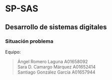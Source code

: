 # SP-SAS
## Desarrollo de sistemas digitales
### Situación problema
Equipo:
> Ángel Romero Laguna A01658092  
> Sara D. Camargo Márquez A01652414  
> Santiago González García A01657944
